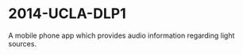 2014-UCLA-DLP1
==============

A mobile phone app which provides audio information regarding light sources.
